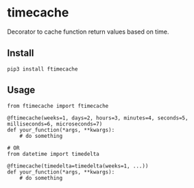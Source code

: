 # timecache

Decorator to cache function return values based on time.

## Install

    pip3 install ftimecache

## Usage

    from ftimecache import ftimecache

    @ftimecache(weeks=1, days=2, hours=3, minutes=4, seconds=5, milliseconds=6, microseconds=7)
    def your_function(*args, **kwargs):
        # do something

    # OR
    from datetime import timedelta

    @ftimecache(timedelta=timedelta(weeks=1, ...))
    def your_function(*args, **kwargs):
        # do something
